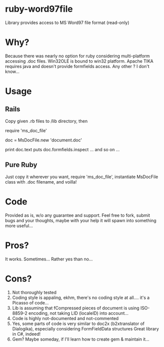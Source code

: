 ruby-word97file
===============

Library provides access to MS Word97 file format (read-only)

Why?
====

Because there was nearly no option for ruby considering multi-platform accessing .doc files. 
Win32OLE is bound to win32 platform. Apache TIKA requires java and doesn't provide formfields access.
Any other ? I don't know...

Usage
=====

Rails
-----

Copy given .rb files to /lib directory, then

  require 'ms_doc_file'
  
  doc = MsDocFile.new 'document.doc'
  
  print doc.text
  puts doc.formfields.inspect
  ... and so on ...
  
Pure Ruby
---------

Just copy it wherever you want, require 'ms_doc_file', instantiate MsDocFile class with .doc filename, and voilla!


Code
====

Provided as is, w/o any guarantee and support. Feel free to fork, submit bugs and your thoughts, maybe with your help
it will spawn into something more useful...

Pros?
==================

It works. Sometimes... Rather yes than no...

Cons?
=====

1. Not thoroughly tested
2. Coding style is appaling, ekhm, there's no coding style at all.... it's a Picasso of code...
3. Lib is assuming that fCompressed pieces of document is using ISO-8859-2 encoding, not taking LID (localeID) into account...
4. Code is highly not-documented and not-commented
5. Yes, some parts of code is very similar to doc2x (b2xtranslator of Dialogika), especially considering FormFieldData structures
   Great library in C#, indeed!
6. Gem? Maybe someday, if I'll learn how to create gem & maintain it...



